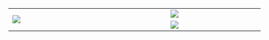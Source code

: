 <table align="center" border="0">
  <tr>
    <td border="none" rowspan="3" width="900">
      <img src="https://media.discordapp.net/attachments/965212946554822689/1159216989886218280/logo.png?ex=653037f3&is=651dc2f3&hm=1ef338d2ebbbdad74cf1aca2e8633c14d2c7ccf24a06db94444202959d54775c&=&width=761&height=406" />
    </td>
    <td width="500" border="none">
      <img src="https://github-readme-stats.vercel.app/api?username=zoi1op&theme=synthwave&hide_border=true&show_icons=true" />
    </td>
  <tr>
  </tr>
    <td width="500" border="none">
      <img src="https://github-readme-stats.vercel.app/api/top-langs/?username=zoi1op&theme=synthwave&hide_border=true&layout=donut&langs_count=8&hide=TSQL,Dockerfile&card_width=440" />
    </td>
  </tr>
</table>



